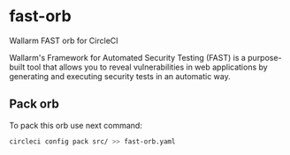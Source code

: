 # fast-orb

Wallarm FAST orb for CircleCI

Wallarm's Framework for Automated Security Testing (FAST) is a purpose-built tool that allows you to reveal vulnerabilities in web applications by generating and executing security tests in an automatic way. 


## Pack orb

To pack this orb use next command:
```sh
circleci config pack src/ >> fast-orb.yaml
```
